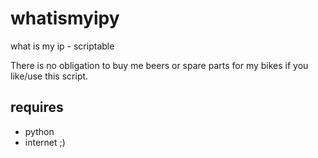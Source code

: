 # whatismyipy
what is my ip - scriptable


There is no obligation to buy me beers or 
spare parts for my bikes if you like/use this script.

requires
--------

* python
* internet ;)
